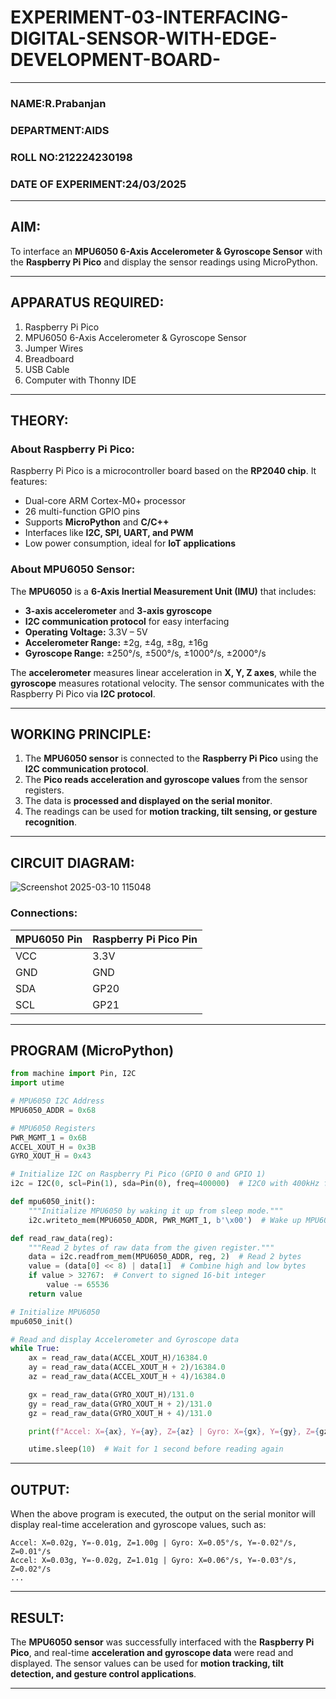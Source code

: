  # EXPERIMENT-03-INTERFACING-DIGITAL-SENSOR-WITH-EDGE-DEVELOPMENT-BOARD-

---

### NAME:R.Prabanjan 
### DEPARTMENT:AIDS
### ROLL NO:212224230198 
### DATE OF EXPERIMENT:24/03/2025

---

## **AIM:**  
To interface an **MPU6050 6-Axis Accelerometer & Gyroscope Sensor** with the **Raspberry Pi Pico** and display the sensor readings using MicroPython.


---

## **APPARATUS REQUIRED:**  
1. Raspberry Pi Pico  
2. MPU6050 6-Axis Accelerometer & Gyroscope Sensor  
3. Jumper Wires  
4. Breadboard  
5. USB Cable  
6. Computer with Thonny IDE  

---

## **THEORY:**  
### **About Raspberry Pi Pico:**  
Raspberry Pi Pico is a microcontroller board based on the **RP2040 chip**. It features:  
- Dual-core ARM Cortex-M0+ processor  
- 26 multi-function GPIO pins  
- Supports **MicroPython** and **C/C++**  
- Interfaces like **I2C, SPI, UART, and PWM**  
- Low power consumption, ideal for **IoT applications**  

### **About MPU6050 Sensor:**  
The **MPU6050** is a **6-Axis Inertial Measurement Unit (IMU)** that includes:  
- **3-axis accelerometer** and **3-axis gyroscope**  
- **I2C communication protocol** for easy interfacing  
- **Operating Voltage:** 3.3V – 5V  
- **Accelerometer Range:** ±2g, ±4g, ±8g, ±16g  
- **Gyroscope Range:** ±250°/s, ±500°/s, ±1000°/s, ±2000°/s  

The **accelerometer** measures linear acceleration in **X, Y, Z axes**, while the **gyroscope** measures rotational velocity. The sensor communicates with the Raspberry Pi Pico via **I2C protocol**.

---

## **WORKING PRINCIPLE:**  
1. The **MPU6050 sensor** is connected to the **Raspberry Pi Pico** using the **I2C communication protocol**.  
2. The **Pico reads acceleration and gyroscope values** from the sensor registers.  
3. The data is **processed and displayed on the serial monitor**.  
4. The readings can be used for **motion tracking, tilt sensing, or gesture recognition**.

---

## **CIRCUIT DIAGRAM:** 
![Screenshot 2025-03-10 115048](https://github.com/user-attachments/assets/ee80b2e1-4ade-4d02-a68d-6400811d689a)
### **Connections:**  

| MPU6050 Pin | Raspberry Pi Pico Pin |
|------------|----------------------|
| VCC | 3.3V |
| GND | GND |
| SDA | GP20 |
| SCL | GP21 |

---

## **PROGRAM (MicroPython)**  
```python
from machine import Pin, I2C
import utime

# MPU6050 I2C Address
MPU6050_ADDR = 0x68

# MPU6050 Registers
PWR_MGMT_1 = 0x6B
ACCEL_XOUT_H = 0x3B
GYRO_XOUT_H = 0x43

# Initialize I2C on Raspberry Pi Pico (GPIO 0 and GPIO 1)
i2c = I2C(0, scl=Pin(1), sda=Pin(0), freq=400000)  # I2C0 with 400kHz frequency

def mpu6050_init():
    """Initialize MPU6050 by waking it up from sleep mode."""
    i2c.writeto_mem(MPU6050_ADDR, PWR_MGMT_1, b'\x00')  # Wake up MPU6050

def read_raw_data(reg):
    """Read 2 bytes of raw data from the given register."""
    data = i2c.readfrom_mem(MPU6050_ADDR, reg, 2)  # Read 2 bytes
    value = (data[0] << 8) | data[1]  # Combine high and low bytes
    if value > 32767:  # Convert to signed 16-bit integer
        value -= 65536
    return value

# Initialize MPU6050
mpu6050_init()

# Read and display Accelerometer and Gyroscope data
while True:
    ax = read_raw_data(ACCEL_XOUT_H)/16384.0
    ay = read_raw_data(ACCEL_XOUT_H + 2)/16384.0
    az = read_raw_data(ACCEL_XOUT_H + 4)/16384.0

    gx = read_raw_data(GYRO_XOUT_H)/131.0
    gy = read_raw_data(GYRO_XOUT_H + 2)/131.0
    gz = read_raw_data(GYRO_XOUT_H + 4)/131.0

    print(f"Accel: X={ax}, Y={ay}, Z={az} | Gyro: X={gx}, Y={gy}, Z={gz}")

    utime.sleep(10)  # Wait for 1 second before reading again
```

---

## **OUTPUT:**  
When the above program is executed, the output on the serial monitor will display real-time acceleration and gyroscope values, such as:
```
Accel: X=0.02g, Y=-0.01g, Z=1.00g | Gyro: X=0.05°/s, Y=-0.02°/s, Z=0.01°/s
Accel: X=0.03g, Y=-0.02g, Z=1.01g | Gyro: X=0.06°/s, Y=-0.03°/s, Z=0.02°/s
...
```
---

## **RESULT:**  
The **MPU6050 sensor** was successfully interfaced with the **Raspberry Pi Pico**, and real-time **acceleration and gyroscope data** were read and displayed. The sensor values can be used for **motion tracking, tilt detection, and gesture control applications**.

---

